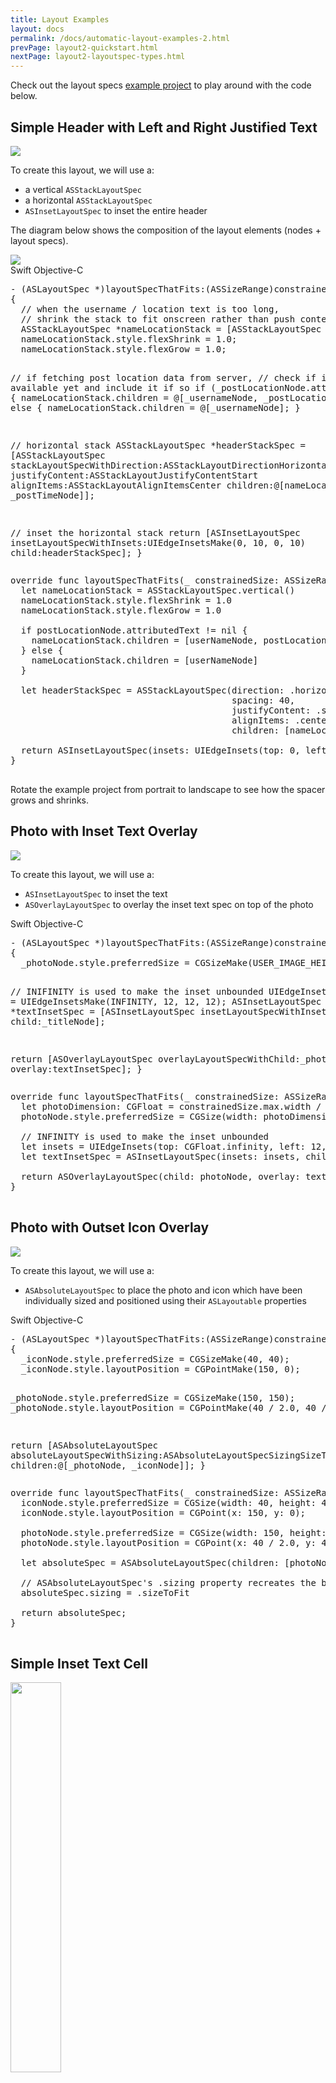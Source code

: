 ```yaml
---
title: Layout Examples
layout: docs
permalink: /docs/automatic-layout-examples-2.html
prevPage: layout2-quickstart.html
nextPage: layout2-layoutspec-types.html
---
```


Check out the layout specs <a href="https://github.com/facebook/AsyncDisplayKit/tree/master/examples/LayoutSpecExamples">example project</a> to play around with the code below. 

## Simple Header with Left and Right Justified Text

<img src="/static/images/layout-examples-simple-header-with-left-right-justified-text.png">

To create this layout, we will use a:

- a vertical `ASStackLayoutSpec`
- a horizontal `ASStackLayoutSpec`
- `ASInsetLayoutSpec` to inset the entire header

The diagram below shows the composition of the layout elements (nodes + layout specs). 

<img src="/static/images/layout-examples-simple-header-with-left-right-justified-text-diagram.png">

<div class = "highlight-group">
<span class="language-toggle">
  <a data-lang="swift" class="swiftButton">Swift</a>
  <a data-lang="objective-c" class = "active objcButton">Objective-C</a>
</span>
<div class = "code">
  <pre lang="objc" class="objcCode">
- (ASLayoutSpec *)layoutSpecThatFits:(ASSizeRange)constrainedSize
{
  // when the username / location text is too long, 
  // shrink the stack to fit onscreen rather than push content to the right, offscreen
  ASStackLayoutSpec *nameLocationStack = [ASStackLayoutSpec verticalStackLayoutSpec];
  nameLocationStack.style.flexShrink = 1.0;
  nameLocationStack.style.flexGrow = 1.0;
  
  // if fetching post location data from server, 
  // check if it is available yet and include it if so
  if (_postLocationNode.attributedText) {
    nameLocationStack.children = @[_usernameNode, _postLocationNode];
  } else {
    nameLocationStack.children = @[_usernameNode];
  }
  
  // horizontal stack
  ASStackLayoutSpec *headerStackSpec = [ASStackLayoutSpec stackLayoutSpecWithDirection:ASStackLayoutDirectionHorizontal
                                                                               spacing:40
                                                                        justifyContent:ASStackLayoutJustifyContentStart
                                                                            alignItems:ASStackLayoutAlignItemsCenter
                                                                              children:@[nameLocationStack, _postTimeNode]];
  
  // inset the horizontal stack
  return [ASInsetLayoutSpec insetLayoutSpecWithInsets:UIEdgeInsetsMake(0, 10, 0, 10) child:headerStackSpec];
}
  </pre>
  <pre lang="swift" class = "swiftCode hidden">
override func layoutSpecThatFits(_ constrainedSize: ASSizeRange) -> ASLayoutSpec {
  let nameLocationStack = ASStackLayoutSpec.vertical()
  nameLocationStack.style.flexShrink = 1.0
  nameLocationStack.style.flexGrow = 1.0

  if postLocationNode.attributedText != nil {
    nameLocationStack.children = [userNameNode, postLocationNode]
  } else {
    nameLocationStack.children = [userNameNode]
  }

  let headerStackSpec = ASStackLayoutSpec(direction: .horizontal,
                                          spacing: 40,
                                          justifyContent: .start,
                                          alignItems: .center,
                                          children: [nameLocationStack, postTimeNode])

  return ASInsetLayoutSpec(insets: UIEdgeInsets(top: 0, left: 10, bottom: 0, right: 10), child: headerStackSpec)
}
  </pre>
</div>
</div>

Rotate the example project from portrait to landscape to see how the spacer grows and shrinks.

## Photo with Inset Text Overlay

<img src="/static/images/layout-examples-photo-with-inset-text-overlay.png">

To create this layout, we will use a:

- `ASInsetLayoutSpec` to inset the text
- `ASOverlayLayoutSpec` to overlay the inset text spec on top of the photo

<div class = "highlight-group">
<span class="language-toggle">
  <a data-lang="swift" class="swiftButton">Swift</a>
  <a data-lang="objective-c" class = "active objcButton">Objective-C</a>
</span>
<div class = "code">
  <pre lang="objc" class="objcCode">
- (ASLayoutSpec *)layoutSpecThatFits:(ASSizeRange)constrainedSize
{
  _photoNode.style.preferredSize = CGSizeMake(USER_IMAGE_HEIGHT*2, USER_IMAGE_HEIGHT*2);

  // INIFINITY is used to make the inset unbounded
  UIEdgeInsets insets = UIEdgeInsetsMake(INFINITY, 12, 12, 12);
  ASInsetLayoutSpec *textInsetSpec = [ASInsetLayoutSpec insetLayoutSpecWithInsets:insets child:_titleNode];
  
  return [ASOverlayLayoutSpec overlayLayoutSpecWithChild:_photoNode overlay:textInsetSpec];
}
  </pre>
  <pre lang="swift" class = "swiftCode hidden">
override func layoutSpecThatFits(_ constrainedSize: ASSizeRange) -> ASLayoutSpec {
  let photoDimension: CGFloat = constrainedSize.max.width / 4.0
  photoNode.style.preferredSize = CGSize(width: photoDimension, height: photoDimension)

  // INFINITY is used to make the inset unbounded
  let insets = UIEdgeInsets(top: CGFloat.infinity, left: 12, bottom: 12, right: 12)
  let textInsetSpec = ASInsetLayoutSpec(insets: insets, child: titleNode)

  return ASOverlayLayoutSpec(child: photoNode, overlay: textInsetSpec)
}
  </pre>
</div>
</div>

## Photo with Outset Icon Overlay

<img src="/static/images/layout-examples-photo-with-outset-icon-overlay.png">

To create this layout, we will use a:

- `ASAbsoluteLayoutSpec` to place the photo and icon which have been individually sized and positioned using their `ASLayoutable` properties

<div class = "highlight-group">
<span class="language-toggle">
  <a data-lang="swift" class="swiftButton">Swift</a>
  <a data-lang="objective-c" class = "active objcButton">Objective-C</a>
</span>
<div class = "code">
  <pre lang="objc" class="objcCode">
- (ASLayoutSpec *)layoutSpecThatFits:(ASSizeRange)constrainedSize
{
  _iconNode.style.preferredSize = CGSizeMake(40, 40);
  _iconNode.style.layoutPosition = CGPointMake(150, 0);
  
  _photoNode.style.preferredSize = CGSizeMake(150, 150);
  _photoNode.style.layoutPosition = CGPointMake(40 / 2.0, 40 / 2.0);
  
  return [ASAbsoluteLayoutSpec absoluteLayoutSpecWithSizing:ASAbsoluteLayoutSpecSizingSizeToFit
                                                   children:@[_photoNode, _iconNode]];
}
  </pre>
  <pre lang="swift" class = "swiftCode hidden">
override func layoutSpecThatFits(_ constrainedSize: ASSizeRange) -> ASLayoutSpec {
  iconNode.style.preferredSize = CGSize(width: 40, height: 40);
  iconNode.style.layoutPosition = CGPoint(x: 150, y: 0);

  photoNode.style.preferredSize = CGSize(width: 150, height: 150);
  photoNode.style.layoutPosition = CGPoint(x: 40 / 2.0, y: 40 / 2.0);

  let absoluteSpec = ASAbsoluteLayoutSpec(children: [photoNode, iconNode])

  // ASAbsoluteLayoutSpec's .sizing property recreates the behavior of ASDK Layout API 1.0's "ASStaticLayoutSpec"
  absoluteSpec.sizing = .sizeToFit

  return absoluteSpec;
}
  </pre>
</div>
</div>



## Simple Inset Text Cell

<img src="/static/images/layout-examples-simple-inset-text-cell.png" width="40%">

To recreate the layout of a <i>single cell</i> as is used in Pinterest's search view above, we will use a:

- `ASInsetLayoutSpec` to inset the text
- `ASCenterLayoutSpec` to center the text according to the specified properties

<div class = "highlight-group">
<span class="language-toggle">
  <a data-lang="swift" class="swiftButton">Swift</a>
  <a data-lang="objective-c" class = "active objcButton">Objective-C</a>
</span>
<div class = "code">
  <pre lang="objc" class="objcCode">
- (ASLayoutSpec *)layoutSpecThatFits:(ASSizeRange)constrainedSize
{
    UIEdgeInsets insets = UIEdgeInsetsMake(0, 12, 4, 4);
    ASInsetLayoutSpec *inset = [ASInsetLayoutSpec insetLayoutSpecWithInsets:insets
                                                                      child:_titleNode];

    return [ASCenterLayoutSpec centerLayoutSpecWithCenteringOptions:ASCenterLayoutSpecCenteringY
                                                      sizingOptions:ASCenterLayoutSpecSizingOptionMinimumX
                                                              child:inset];
}
  </pre>
  <pre lang="swift" class = "swiftCode hidden">
override func layoutSpecThatFits(_ constrainedSize: ASSizeRange) -> ASLayoutSpec {
    let insets = UIEdgeInsets(top: 0, left: 12, bottom: 4, right: 4)
    let inset = ASInsetLayoutSpec(insets: insets, child: _titleNode)
        
    return ASCenterLayoutSpec(centeringOptions: .Y, sizingOptions: .minimumX, child: inset)
}
  </pre>
</div>
</div>

## Top and Bottom Separator Lines

<img src="/static/images/layout-examples-top-bottom-separator-line.png">

To create the layout above, we will use a:

- a `ASInsetLayoutSpec` to inset the text
- a vertical `ASStackLayoutSpec` to stack the two separator lines on the top and bottom of the text

The diagram below shows the composition of the layoutables (layout specs + nodes). 

<img src="/static/images/layout-examples-top-bottom-separator-line-diagram.png">

The following code can also be found in the `ASLayoutSpecPlayground` [example project]().

<div class = "highlight-group">
<span class="language-toggle">
  <a data-lang="swift" class="swiftButton">Swift</a>
  <a data-lang="objective-c" class = "active objcButton">Objective-C</a>
</span>
<div class = "code">
  <pre lang="objc" class="objcCode">
- (ASLayoutSpec *)layoutSpecThatFits:(ASSizeRange)constrainedSize
{
  _topSeparator.style.flexGrow = 1.0;
  _bottomSeparator.style.flexGrow = 1.0;

  ASInsetLayoutSpec *insetContentSpec = [ASInsetLayoutSpec insetLayoutSpecWithInsets:UIEdgeInsetsMake(20, 20, 20, 20) child:_textNode];

  return [ASStackLayoutSpec stackLayoutSpecWithDirection:ASStackLayoutDirectionVertical
                                                 spacing:0
                                          justifyContent:ASStackLayoutJustifyContentCenter
                                              alignItems:ASStackLayoutAlignItemsStretch
                                                children:@[_topSeparator, insetContentSpec, _bottomSeparator]];
}
  </pre>
  <pre lang="swift" class = "swiftCode hidden">
override func layoutSpecThatFits(_ constrainedSize: ASSizeRange) -> ASLayoutSpec {
  topSeparator.style.flexGrow = 1.0
  bottomSeparator.style.flexGrow = 1.0
  textNode.style.alignSelf = .center

  let verticalStackSpec = ASStackLayoutSpec.vertical()
  verticalStackSpec.spacing = 20
  verticalStackSpec.justifyContent = .center
  verticalStackSpec.children = [topSeparator, textNode, bottomSeparator]

  return ASInsetLayoutSpec(insets:UIEdgeInsets(top: 60, left: 0, bottom: 60, right: 0), child: verticalStackSpec)
}
  </pre>
</div>
</div>
